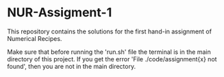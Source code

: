 # NUR-Assigment-1
This repository contains the solutions for the first hand-in assignment of Numerical Recipes. 

Make sure that before running the 'run.sh' file the terminal is in the main directory of this project.
If you get the error 'File ./code/assignment{x} not found', then you are not in the main directory. 

